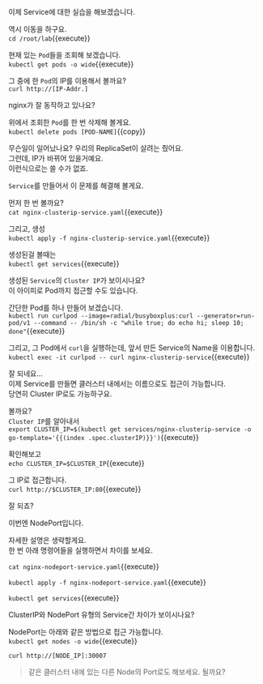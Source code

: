 이제 Service에 대한 실습을 해보겠습니다.

역시 이동을 하구요.  
`cd /root/lab`{{execute}}

현재 있는 `Pod`들을 조회해 보겠습니다.  
`kubectl get pods -o wide`{{execute}}

그 중에 한 `Pod`의 IP를 이용해서 볼까요?   
`curl http://[IP-Addr.]`

nginx가 잘 동작하고 있나요?  

위에서 조회한 `Pod`를 한 번 삭제해 볼게요.  
`kubectl delete pods [POD-NAME]`{{copy}}

무슨일이 일어났나요?
우리의 ReplicaSet이 살려는 줬어요.  
그런데, IP가 바뀌어 있을거예요.  
이런식으로는 쓸 수가 없죠.  


`Service`를 만들어서 이 문제를 해결해 볼게요.  

먼저 한 번 볼까요?  
`cat nginx-clusterip-service.yaml`{{execute}}

그리고, 생성  
`kubectl apply -f nginx-clusterip-service.yaml`{{execute}}

생성된걸 볼때는  
`kubectl get services`{{execute}}

생성된 `Service`의 `Cluster IP`가 보이시나요?  
이 아이피로 Pod까지 접근할 수도 있습니다.  

간단한 Pod를 하나 만들어 보겠습니다.  
`kubectl run curlpod --image=radial/busyboxplus:curl --generator=run-pod/v1 --command -- /bin/sh -c "while true; do echo hi; sleep 10; done"`{{execute}}

그리고, 그 Pod에서 `curl`을 실행하는데, 앞서 만든 Service의 Name을 이용합니다.  
`kubectl exec -it curlpod -- curl nginx-clusterip-service`{{execute}}

잘 되네요...  
이제 Service를 만들면 클러스터 내에서는 이름으로도 접근이 가능합니다.  
당연히 Cluster IP로도 가능하구요.  

볼까요?  
`Cluster IP`를 알아내서  
`export CLUSTER_IP=$(kubectl get services/nginx-clusterip-service -o go-template='{{(index .spec.clusterIP)}}')`{{execute}}

확인해보고  
`echo CLUSTER_IP=$CLUSTER_IP`{{execute}}

그 IP로 접근합니다.  
`curl http://$CLUSTER_IP:80`{{execute}}

잘 되죠?  

이번엔 NodePort입니다.  

자세한 설명은 생략할게요.  
한 번 아래 명령어들을 실행하면서 차이를 보세요.  

`cat nginx-nodeport-service.yaml`{{execute}}

`kubectl apply -f nginx-nodeport-service.yaml`{{execute}}

`kubectl get services`{{execute}}

ClusterIP와 NodePort 유형의 Service간 차이가 보이시나요?  

NodePort는 아래와 같은 방법으로 접근 가능합니다.  
`kubectl get nodes -o wide`{{execute}}

`curl http://[NODE_IP]:30007`

> 같은 클러스터 내에 있는 다른 Node의 Port로도 해보세요. 될까요?  
